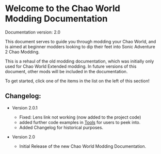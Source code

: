 # Welcome to the Chao World Modding Documentation

Documentation version: 2.0

This document serves to guide you through modding your Chao World, and is aimed at beginner modders looking to dip their feet into Sonic Adventure 2 Chao Modding.

This is a rehaul of the old modding documentation, which was initially only used for Chao World Extended modding. In future versions of this document, other mods will be included in the documentation.

To get started, click one of the items in the list on the left of this section!


## Changelog:

* Version 2.0.1
    * Fixed: Lens link not working (now added to the project code)
    * added further code examples in [Tools](tools.md) for users to peek into.
    * Added Changelog for historical purposes.

* Version 2.0
    * Initial Release of the new Chao World Modding Documentation.